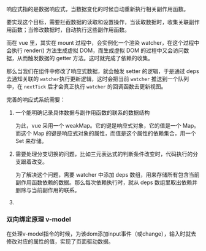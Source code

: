 响应式指的是数据响应式，当数据变化的时候自动重新执行相关副作用函数。

要实现这个目标，需要拦截数据的读取和设置操作，当读取数据时，收集关联副作用函数；当修改数据时，自动执行这些副作用函数。

而在 vue 里，其实在 mount 过程中，会实例化一个渲染 watcher，在这个过程中会执行 render() 方法生成虚拟 DOM，而生成虚拟 DOM 的过程中又会访问数据，从而触发数据的 getter 方法。这时就完成了依赖的收集。

那么当我们在组件中修改了响应式数据，就会触发 setter 的逻辑，于是通过 deps 去通知关联的 `watcher`执行更新逻辑，这时会把当前 `watcher` 推送到一个队列中，在 `nextTick` 后才会真正执行 `watcher` 的回调函数去更新视图。



完善的响应式系统需要：

1. 一个能明确记录具体数据与副作用函数的联系的数据结构

   为此，vue 采用一个 weakMap。它的键是响应式对象，它的值是一个 Map。而这个 Map 的键是响应式对象的属性，而值是这个属性的依赖集合，用一个 Set 来存储。

2. 需要处理分支切换的问题，比如三元表达式的判断条件改变时，代码执行的分支跟着改变。

   为了解决这个问题，需要 watcher 中添加 deps 数组，用来存储所有包含当前副作用函数依赖的数据。那么每次依赖执行时，就从 deps 数组里取出依赖并删除与当前副作用的联系。

3. 





### 双向绑定原理 v-model

在处理v-model指令的时候，为该dom添加input事件（或change），输入时就去修改对应的属性的值，实现了页面驱动数据。
